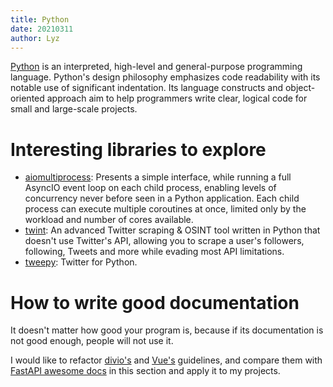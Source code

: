 ```yaml
---
title: Python
date: 20210311
author: Lyz
---
```


[Python](https://en.wikipedia.org/wiki/Python_%28programming_language%29) is an
interpreted, high-level and general-purpose programming language. Python's
design philosophy emphasizes code readability with its notable use of
significant indentation. Its language constructs and object-oriented approach
aim to help programmers write clear, logical code for small and large-scale
projects.

# Interesting libraries to explore

* [aiomultiprocess](https://github.com/omnilib/aiomultiprocess): Presents
    a simple interface, while running a full AsyncIO event loop on each child
    process, enabling levels of concurrency never before seen in a Python
    application. Each child process can execute multiple coroutines at once,
    limited only by the workload and number of cores available.
* [twint](https://github.com/twintproject/twint): An advanced Twitter scraping
    & OSINT tool written in Python that doesn't use Twitter's API, allowing you
    to scrape a user's followers, following, Tweets and more while evading most
    API limitations.
* [tweepy](https://github.com/tweepy/tweepy): Twitter for Python.


# How to write good documentation

It doesn't matter how good your program is, because if its documentation is not
good enough, people will not use it.

I would like to refactor
[divio's](https://documentation.divio.com/introduction/) and
[Vue's](https://v3.vuejs.org/guide/contributing/writing-guide.html#principles)
guidelines, and compare them with [FastAPI awesome
docs](https://fastapi.tiangolo.com/tutorial/) in this section and apply it to my
projects.

